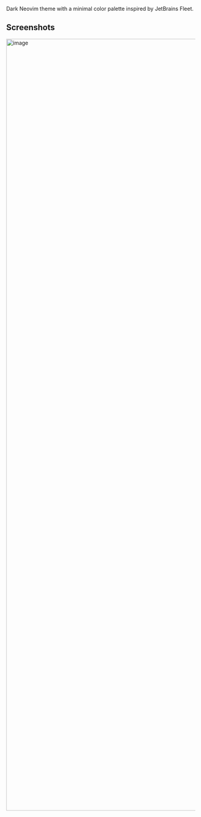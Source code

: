Dark Neovim theme with a minimal color palette inspired by JetBrains Fleet.

## Screenshots
<img width="2054" alt="image" src="https://github.com/user-attachments/assets/5a9e357f-881a-4a8a-9dd1-abf298996d66" />
